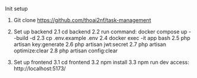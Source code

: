 Init setup
1. Git clone https://github.com/thoai2nf/task-management
2. Set up backend
   2.1 cd backend
   2.2 run command: docker compose up --build -d
   2.3 cp .env.example .env
   2.4 docker exec -it app bash
   2.5 php artisan key:generate
   2.6 php artisan jwt:secret
   2.7 php artisan optimize:clear
   2.8 php artisan config:clear

3. Set up frontend
   3.1 cd frontend
   3.2 npm install
   3.3 npm run dev
   access: http://localhost:5173/